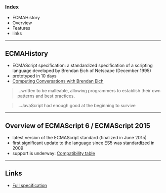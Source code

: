### Index

* ECMAHistory
* Overview
* Features
* links
---
## ECMAHistory

* ECMAScript specification: a standardized specification of a scripting language developed by Brendan Eich of Netscape (December 1995)
* prototyped in 10 days
* [Computing Conversations with Brendan Eich](https://www.youtube.com/watch?v=IPxQ9kEaF8c)

> ...written to be malleable, allowing programmers to establish their own patterns and best practices.


> ...JavaScript had enough good at the beginning to survive
---
## Overview of ECMAScript 6 / ECMAScript 2015

* latest version of the ECMAScript standard (finalized in June 2015)
* first significant update to the language since ES5 was standardized in 2009
* support is underway: [Compatibility table](http://kangax.github.io/compat-table/es6/)
---
## Links

* [Full specification](http://www.ecma-international.org/ecma-262/6.0/)